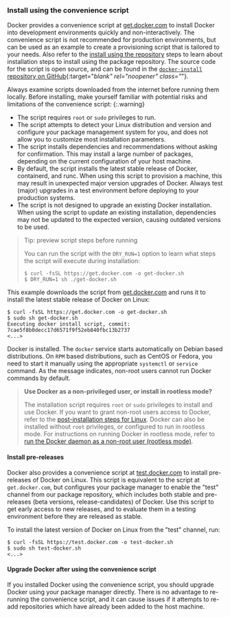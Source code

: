 <!-- This file is included in Docker Engine - Community or EE installation docs for Linux. -->

### Install using the convenience script

Docker provides a convenience script at [get.docker.com](https://get.docker.com/)
to install Docker into development environments quickly and non-interactively.
The convenience script is not recommended for production environments, but can be
used as an example to create a provisioning script that is tailored to your needs.
Also refer to the [install using the repository](#install-using-the-repository)
steps to learn about installation steps to install using the package repository.
The source code for the script is open source, and can be found in the
[`docker-install` repository on GitHub](https://github.com/docker/docker-install){:target="_blank" rel="noopener" class="_"}.

Always examine scripts downloaded from the internet before running them locally.
Before installing, make yourself familiar with potential risks and limitations
of the convenience script:
{:.warning}

- The script requires `root` or `sudo` privileges to run.
- The script attempts to detect your Linux distribution and version and
  configure your package management system for you, and does not allow you to
  customize most installation parameters.
- The script installs dependencies and recommendations without asking for
  confirmation. This may install a large number of packages, depending on the
  current configuration of your host machine.
- By default, the script installs the latest stable release of Docker, containerd,
  and runc. When using this script to provision a machine, this may result in
  unexpected major version upgrades of Docker. Always test (major) upgrades in
  a test environment before deploying to your production systems.
- The script is not designed to upgrade an existing Docker installation. When
  using the script to update an existing installation, dependencies may not be
  updated to the expected version, causing outdated versions to be used.

> Tip: preview script steps before running
>
> You can run the script with the `DRY_RUN=1` option to learn what steps the
> script will execute during installation:
>
> ```console
> $ curl -fsSL https://get.docker.com -o get-docker.sh
> $ DRY_RUN=1 sh ./get-docker.sh
> ```

This example downloads the script from [get.docker.com](https://get.docker.com/)
and runs it to install the latest stable release of Docker on Linux:

```console
$ curl -fsSL https://get.docker.com -o get-docker.sh
$ sudo sh get-docker.sh
Executing docker install script, commit: 7cae5f8b0decc17d6571f9f52eb840fbc13b2737
<...>
```

Docker is installed. The `docker` service starts automatically on Debian based
distributions. On `RPM` based distributions, such as CentOS or Fedora, you need
to start it manually using the appropriate `systemctl` or `service` command.
As the message indicates, non-root users cannot run Docker commands by default.

> **Use Docker as a non-privileged user, or install in rootless mode?**
>
> The installation script requires `root` or `sudo` privileges to install and
> use Docker. If you want to grant non-root users access to Docker, refer to the
> [post-installation steps for Linux](/engine/install/linux-postinstall/#manage-docker-as-a-non-root-user).
> Docker can also be installed without `root` privileges, or configured to run
> in rootless mode. For instructions on running Docker in rootless mode, refer to
> [run the Docker daemon as a non-root user (rootless mode)](/engine/security/rootless/).

#### Install pre-releases

Docker also provides a convenience script at [test.docker.com](https://test.docker.com/)
to install pre-releases of Docker on Linux. This script is equivalent to the
script at `get.docker.com`, but configures your package manager to enable the
"test" channel from our package repository, which includes both stable and
pre-releases (beta versions, release-candidates) of Docker. Use this script to
get early access to new releases, and to evaluate them in a testing environment
before they are released as stable.

To install the latest version of Docker on Linux from the "test" channel, run:

```console
$ curl -fsSL https://test.docker.com -o test-docker.sh
$ sudo sh test-docker.sh
<...>
```

#### Upgrade Docker after using the convenience script

If you installed Docker using the convenience script, you should upgrade Docker
using your package manager directly. There is no advantage to re-running the
convenience script, and it can cause issues if it attempts to re-add
repositories which have already been added to the host machine.
